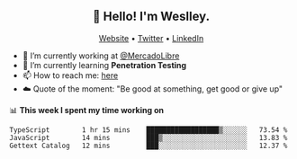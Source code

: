 <h2 align="center">👋 Hello! I'm Weslley.</h2>
<p align="center">
  <a href="http://weslleyneri.com.br">Website</a> •
  <a href="https://twitter.com/Weslley_Neri">Twitter</a> •
  <a href="https://www.linkedin.com/in/weslley-neri-3658908b">LinkedIn</a>
</p>


- 🔭 I’m currently working at [@MercadoLibre](https://github.com/mercadolibre)
- 🌱 I’m currently learning **Penetration Testing**
- 📫 How to reach me: [here](mailto:weslley39@gmail.com)
- ☁️ Quote of the moment: "Be good at something, get good or give up"

📊 **This week I spent my time working on**
<!--START_SECTION:waka-->
```text
TypeScript        1 hr 15 mins    ██████████████████▒░░░░░░   73.54 % 
JavaScript        14 mins         ███▒░░░░░░░░░░░░░░░░░░░░░   13.83 % 
Gettext Catalog   12 mins         ███░░░░░░░░░░░░░░░░░░░░░░   12.37 % 
```
<!--END_SECTION:waka-->

<!-- Inspired by https://github.com/gruselhaus/gruselhaus -->